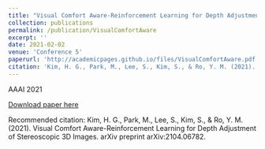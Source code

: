 ```yaml
---
title: "Visual Comfort Aware-Reinforcement Learning for Depth Adjustment of Stereoscopic 3D Images"
collection: publications
permalink: /publication/VisualComfortAware
excerpt: ''
date: 2021-02-02
venue: 'Conference 5'
paperurl: 'http://academicpages.github.io/files/VisualComfortAware.pdf'
citation: 'Kim, H. G., Park, M., Lee, S., Kim, S., & Ro, Y. M. (2021). Visual Comfort Aware-Reinforcement Learning for Depth Adjustment of Stereoscopic 3D Images. arXiv preprint arXiv:2104.06782.'
---
```

AAAI 2021

[Download paper here](http://academicpages.github.io/files/VisualComfortAware.pdf)

Recommended citation: Kim, H. G., Park, M., Lee, S., Kim, S., & Ro, Y. M. (2021). Visual Comfort Aware-Reinforcement Learning for Depth Adjustment of Stereoscopic 3D Images. arXiv preprint arXiv:2104.06782.